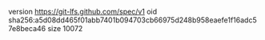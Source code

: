 version https://git-lfs.github.com/spec/v1
oid sha256:a5d08dd465f01abb7401b094703cb66975d248b958eaefe1f16adc57e8beca46
size 10072
